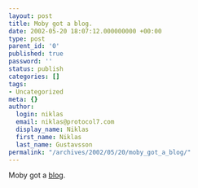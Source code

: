 ```yaml
---
layout: post
title: Moby got a blog.
date: 2002-05-20 18:07:12.000000000 +00:00
type: post
parent_id: '0'
published: true
password: ''
status: publish
categories: []
tags:
- Uncategorized
meta: {}
author:
  login: niklas
  email: niklas@protocol7.com
  display_name: Niklas
  first_name: Niklas
  last_name: Gustavsson
permalink: "/archives/2002/05/20/moby_got_a_blog/"
---
```

Moby got a [blog](http://www.moby.com/cms/viewalldiary.asp).

